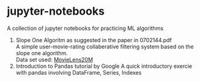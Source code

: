 # jupyter-notebooks
A collection of jupyter notebooks for practicing ML algorithms

1. Slope One Algoritm as suggested in the paper in 0702144.pdf    
A simple user-movie-rating collaberative filtering system based on the slope one algorithm.  
Data set used: [MovieLens20M](https://grouplens.org/datasets/movielens/20m/)
2. Introduction to Pandas tutorial by Google
A quick introductory exercie with pandas involving DataFrame, Series, Indexes
